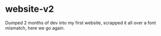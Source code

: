 # website-v2
Dumped 2 months of dev into my first website, scrapped it all over a font mismatch, here we go again.
